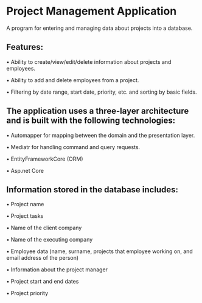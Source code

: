 # Project Management Application

A program for entering and managing data about projects into a database.

## Features:
• Ability to create/view/edit/delete information about projects and employees.

• Ability to add and delete employees from a project.

• Filtering by date range, start date, priority, etc. and sorting by basic fields.

## The application uses a three-layer architecture and is built with the following technologies:
• Automapper for mapping between the domain and the presentation layer.

• Mediatr for handling command and query requests.

• EntityFrameworkCore (ORM)

• Asp.net Core

## Information stored in the database includes:

• Project name

• Project tasks

• Name of the client company

• Name of the executing company

• Employee data (name, surname, projects that employee working on, and email address of the person)

• Information about the project manager

• Project start and end dates

• Project priority

